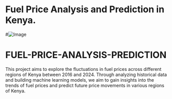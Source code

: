 # Fuel Price Analysis and Prediction in Kenya.
#![Image](https://th.bing.com/th/id/OIP.aSQCEyvKYyxhe7p3wPCXmgHaE8?rs=1&pid=ImgDetMain)

# FUEL-PRICE-ANALYSIS-PREDICTION
This project aims to explore the fluctuations in fuel prices across different regions of Kenya between 2016 and 2024. Through analyzing historical data and building machine learning models, we aim to gain insights into the trends of fuel prices and predict future price movements in various regions of Kenya.
